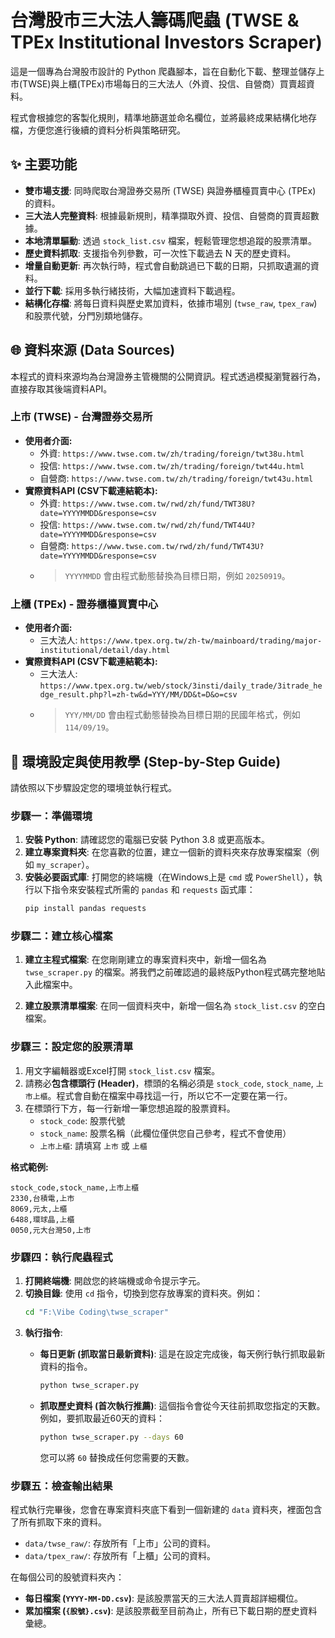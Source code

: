 # 台灣股市三大法人籌碼爬蟲 (TWSE & TPEx Institutional Investors Scraper)

這是一個專為台灣股市設計的 Python 爬蟲腳本，旨在自動化下載、整理並儲存上市(TWSE)與上櫃(TPEx)市場每日的三大法人（外資、投信、自營商）買賣超資料。

程式會根據您的客製化規則，精準地篩選並命名欄位，並將最終成果結構化地存檔，方便您進行後續的資料分析與策略研究。

## ✨ 主要功能

* **雙市場支援**: 同時爬取台灣證券交易所 (TWSE) 與證券櫃檯買賣中心 (TPEx) 的資料。
* **三大法人完整資料**: 根據最新規則，精準擷取外資、投信、自營商的買賣超數據。
* **本地清單驅動**: 透過 `stock_list.csv` 檔案，輕鬆管理您想追蹤的股票清單。
* **歷史資料抓取**: 支援指令列參數，可一次性下載過去 N 天的歷史資料。
* **增量自動更新**: 再次執行時，程式會自動跳過已下載的日期，只抓取遺漏的資料。
* **並行下載**: 採用多執行緒技術，大幅加速資料下載過程。
* **結構化存檔**: 將每日資料與歷史累加資料，依據市場別 (`twse_raw`, `tpex_raw`) 和股票代號，分門別類地儲存。

## 🌐 資料來源 (Data Sources)

本程式的資料來源均為台灣證券主管機關的公開資訊。程式透過模擬瀏覽器行為，直接存取其後端資料API。

### 上市 (TWSE) - 台灣證券交易所

* **使用者介面:**
    * 外資: `https://www.twse.com.tw/zh/trading/foreign/twt38u.html`
    * 投信: `https://www.twse.com.tw/zh/trading/foreign/twt44u.html`
    * 自營商: `https://www.twse.com.tw/zh/trading/foreign/twt43u.html`
* **實際資料API (CSV下載連結範本):**
    * 外資: `https://www.twse.com.tw/rwd/zh/fund/TWT38U?date=YYYYMMDD&response=csv`
    * 投信: `https://www.twse.com.tw/rwd/zh/fund/TWT44U?date=YYYYMMDD&response=csv`
    * 自營商: `https://www.twse.com.tw/rwd/zh/fund/TWT43U?date=YYYYMMDD&response=csv`
    * > `YYYYMMDD` 會由程式動態替換為目標日期，例如 `20250919`。

### 上櫃 (TPEx) - 證券櫃檯買賣中心

* **使用者介面:**
    * 三大法人: `https://www.tpex.org.tw/zh-tw/mainboard/trading/major-institutional/detail/day.html`
* **實際資料API (CSV下載連結範本):**
    * 三大法人: `https://www.tpex.org.tw/web/stock/3insti/daily_trade/3itrade_hedge_result.php?l=zh-tw&d=YYY/MM/DD&t=D&o=csv`
    * > `YYY/MM/DD` 會由程式動態替換為目標日期的民國年格式，例如 `114/09/19`。

## 🚀 環境設定與使用教學 (Step-by-Step Guide)

請依照以下步驟設定您的環境並執行程式。

### 步驟一：準備環境

1.  **安裝 Python**: 請確認您的電腦已安裝 Python 3.8 或更高版本。
2.  **建立專案資料夾**: 在您喜歡的位置，建立一個新的資料夾來存放專案檔案（例如 `my_scraper`）。
3.  **安裝必要函式庫**: 打開您的終端機（在Windows上是 `cmd` 或 `PowerShell`），執行以下指令來安裝程式所需的 `pandas` 和 `requests` 函式庫：
    ```bash
    pip install pandas requests
    ```

### 步驟二：建立核心檔案

1.  **建立主程式檔案**: 在您剛剛建立的專案資料夾中，新增一個名為 `twse_scraper.py` 的檔案。將我們之前確認過的最終版Python程式碼完整地貼入此檔案中。

2.  **建立股票清單檔案**: 在同一個資料夾中，新增一個名為 `stock_list.csv` 的空白檔案。

### 步驟三：設定您的股票清單

1.  用文字編輯器或Excel打開 `stock_list.csv` 檔案。
2.  請務必**包含標頭行 (Header)**，標頭的名稱必須是 `stock_code`, `stock_name`, `上市上櫃`。程式會自動在檔案中尋找這一行，所以它不一定要在第一行。
3.  在標頭行下方，每一行新增一筆您想追蹤的股票資料。
    * `stock_code`: 股票代號
    * `stock_name`: 股票名稱（此欄位僅供您自己參考，程式不會使用）
    * `上市上櫃`: 請填寫 `上市` 或 `上櫃`

**格式範例:**
```csv
stock_code,stock_name,上市上櫃
2330,台積電,上市
8069,元太,上櫃
6488,環球晶,上櫃
0050,元大台灣50,上市
```

### 步驟四：執行爬蟲程式

1.  **打開終端機**: 開啟您的終端機或命令提示字元。
2.  **切換目錄**: 使用 `cd` 指令，切換到您存放專案的資料夾。例如：
    ```bash
    cd "F:\Vibe Coding\twse_scraper"
    ```
3.  **執行指令**:
    * **每日更新 (抓取當日最新資料)**:
        這是在設定完成後，每天例行執行抓取最新資料的指令。
        ```bash
        python twse_scraper.py
        ```

    * **抓取歷史資料 (首次執行推薦)**:
        這個指令會從今天往前抓取您指定的天數。例如，要抓取最近60天的資料：
        ```bash
        python twse_scraper.py --days 60
        ```
        您可以將 `60` 替換成任何您需要的天數。

### 步驟五：檢查輸出結果

程式執行完畢後，您會在專案資料夾底下看到一個新建的 `data` 資料夾，裡面包含了所有抓取下來的資料。

* `data/twse_raw/`: 存放所有「上市」公司的資料。
* `data/tpex_raw/`: 存放所有「上櫃」公司的資料。

在每個公司的股號資料夾內：
* **每日檔案 (`YYYY-MM-DD.csv`)**: 是該股票當天的三大法人買賣超詳細欄位。
* **累加檔案 (`{股號}.csv`)**: 是該股票截至目前為止，所有已下載日期的歷史資料彙總。